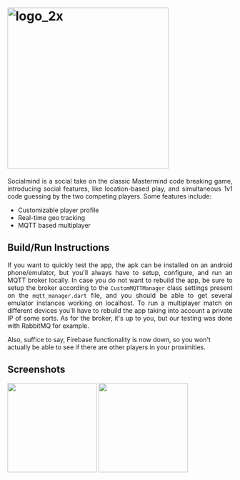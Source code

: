 # <img width="361" alt="logo_2x" src="https://github.com/user-attachments/assets/1f13ad1f-d913-451b-b837-ec49a4a20074">
<p align="justify">
 Socialmind is a social take on the classic Mastermind code breaking game, introducing social features, like location-based play, and simultaneous 1v1 code guessing by the two competing 
 players. Some features include:
</p>

- Customizable player profile
- Real-time geo tracking
- MQTT based multiplayer

## Build/Run Instructions
<p align="justify">
 If you want to quickly test the app, the apk can be installed on an android phone/emulator, but you'll always have to setup, configure, and run an MQTT broker locally. In case you do not 
 want to rebuild the app, be sure to setup the broker according to the <code>CustomMQTTManager</code> class settings present on the <code>mqtt_manager.dart</code> file, and you should be able to get several
 emulator instances working on localhost. To run a multiplayer match on different devices you'll have to rebuild the app taking into account a private IP of some sorts. As for the broker, 
 it's up to you, but our testing was done with RabbitMQ for example.
</p>
Also, suffice to say, Firebase functionality is now down, so you won't actually be able to see if there are other players in your proximities.

## Screenshots
<img src="https://github.com/user-attachments/assets/2a2a3db8-f9e8-4048-bde6-b0cd93cf4623" width="200">
<img src="https://github.com/user-attachments/assets/bcab70ff-95c4-47e2-8959-9fceb8d9b2f8" width="200">
